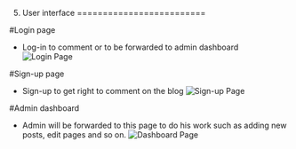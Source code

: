 5. User interface
=========================

#Login page

  * Log-in to comment or to be forwarded to admin dashboard
![Login Page](https://fbcdn-sphotos-f-a.akamaihd.net/hphotos-ak-prn2/1526243_10201179342260837_1966878341_n.jpg)



#Sign-up page

  * Sign-up to get right to comment on the blog
![Sign-up Page](https://fbcdn-sphotos-c-a.akamaihd.net/hphotos-ak-prn2/988785_10201179506864952_422611480_n.jpg)



#Admin dashboard

  * Admin will be forwarded to this page to do his work such as adding new posts, edit pages and so on.
![Dashboard Page](https://fbcdn-sphotos-a-a.akamaihd.net/hphotos-ak-prn2/1526120_10201179428062982_112994872_n.jpg)


